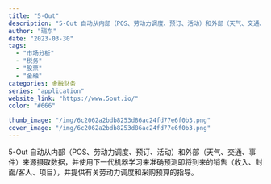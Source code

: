 ```yaml
---
title: "5-Out"
description: "5-Out 自动从内部（POS、劳动力调度、预订、活动）和外部（天气、交通、事件）来源摄取数据，并使用下一代机器学习来准"
author: "瑞东"
date: "2023-03-30"
tags:
  - "市场分析"
  - "税务"
  - "股票"
  - "金融"
categories: 金融财务
series: "application"
website_link: "https://www.5out.io/"
color: "#666"

thumb_image: "/img/6c2062a2bdb8253d86ac24fd77e6f0b3.png"
cover_image: "/img/6c2062a2bdb8253d86ac24fd77e6f0b3.png"
---
```


5-Out 自动从内部（POS、劳动力调度、预订、活动）和外部（天气、交通、事件）来源摄取数据，并使用下一代机器学习来准确预测即将到来的销售（收入、封面/客人、项目），并提供有关劳动力调度和采购预算的指导。